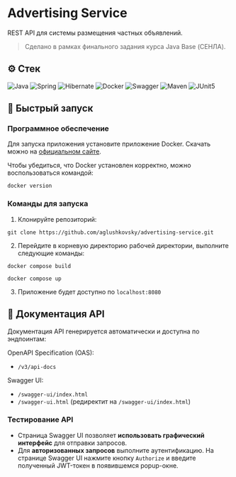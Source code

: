 # Advertising Service

REST API для системы размещения частных объявлений.

> Сделано в рамках финального задания курса Java Base (СЕНЛА).

## ⚙️ Стек

![Java](https://img.shields.io/badge/java-%23ED8B00.svg?style=for-the-badge&logo=openjdk&logoColor=white)
![Spring](https://img.shields.io/badge/spring-%236DB33F.svg?style=for-the-badge&logo=spring&logoColor=white)
![Hibernate](https://img.shields.io/badge/Hibernate-59666C?style=for-the-badge&logo=Hibernate&logoColor=white)
![Docker](https://img.shields.io/badge/docker-%230db7ed.svg?style=for-the-badge&logo=docker&logoColor=white)
![Swagger](https://img.shields.io/badge/-Swagger-%23Clojure?style=for-the-badge&logo=swagger&logoColor=white)
![Maven](https://img.shields.io/badge/apache_maven-C71A36?style=for-the-badge&logo=apachemaven&logoColor=white)
![JUnit5](https://img.shields.io/badge/Junit5-25A162?style=for-the-badge&logo=junit5&logoColor=white)

## 🚀 Быстрый запуск

### Программное обеспечение

Для запуска приложения установите приложение Docker. Скачать можно на [официальном сайте](https://docs.docker.com/get-started/get-docker/).

Чтобы убедиться, что Docker установлен корректно, можно воспользоваться командой:

```shell
docker version
```

### Команды для запуска

1. Клонируйте репозиторий:

```shell
git clone https://github.com/aglushkovsky/advertising-service.git
```

2. Перейдите в корневую директорию рабочей директории, выполните следующие команды:

```shell
docker compose build
```

```shell
docker compose up
```

3. Приложение будет доступно по `localhost:8080`

## 📃 Документация API

Документация API генерируется автоматически и доступна по эндпоинтам:

OpenAPI Specification (OAS):
- `/v3/api-docs`

Swagger UI:
- `/swagger-ui/index.html`
- `/swagger-ui.html` (редиректит на `/swagger-ui/index.html`)

### Тестирование API

- Страница Swagger UI позволяет **использовать графический интерфейс** для отправки запросов.
- Для **авторизованных запросов** выполните аутентификацию. На странице Swagger UI нажмите кнопку `Authorize`
  и введите полученный JWT-токен в появившемся popup-окне.
